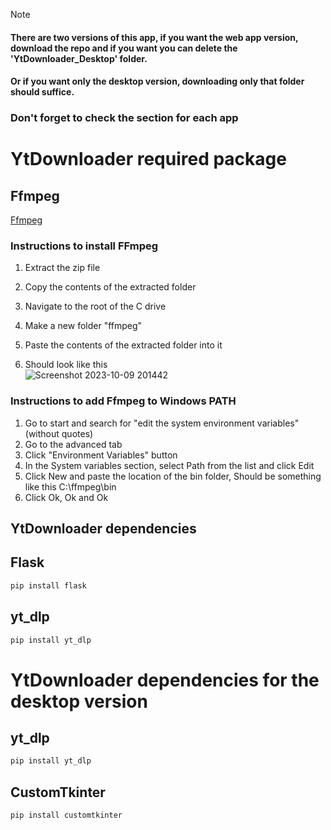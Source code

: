> [!NOTE]
> #### There are two versions of this app, if you want the web app version, download the repo and if you want you can delete the 'YtDownloader_Desktop' folder.
> #### Or if you want only the desktop version, downloading only that folder should suffice.
>
> ### Don't forget to check the section for each app

# YtDownloader required package

## Ffmpeg
[Ffmpeg](https://www.gyan.dev/ffmpeg/builds/ffmpeg-git-full.7z)

### Instructions to install FFmpeg
1. Extract the zip file 
2. Copy the contents of the extracted folder
3. Navigate to the root of the C drive
4. Make a new folder "ffmpeg"

5. Paste the contents of the extracted folder into it
6. Should look like this<br>
![Screenshot 2023-10-09 201442](https://github.com/H-Kann/YtDownloader/assets/100532697/c9cfd322-c2c9-447b-bbc1-fba001ba9359)

### Instructions to add Ffmpeg to Windows PATH
1. Go to start and search for "edit the system environment variables" (without quotes)
2. Go to the advanced tab
3. Click "Environment Variables" button
4. In the System variables section, select Path from the list and click Edit
5. Click New and paste the location of the bin folder, Should be something like this C:\ffmpeg\bin
6. Click Ok, Ok and Ok


## YtDownloader dependencies

## Flask
```bash
pip install flask
```
## yt_dlp
```bash
pip install yt_dlp
```
# YtDownloader dependencies for the desktop version

## yt_dlp
```bash
pip install yt_dlp
```
## CustomTkinter
```bash
pip install customtkinter
```
